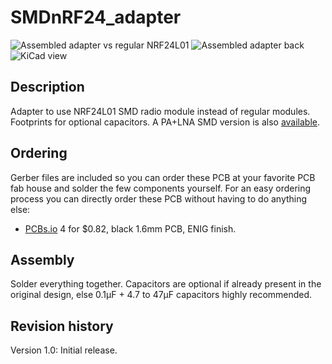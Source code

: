 SMDnRF24_adapter
==========

![Assembled adapter vs regular NRF24L01](https://raw.githubusercontent.com/emc2cube/SMDnRF24_adapter/master/img/adapter.jpg)
![Assembled adapter back](https://raw.githubusercontent.com/emc2cube/SMDnRF24_adapter/master/img/adapter-back.jpg)
![KiCad view](https://raw.githubusercontent.com/emc2cube/SMDnRF24_adapter/master/img/kicad-pcb.png)


Description
-----------

Adapter to use NRF24L01 SMD radio module instead of regular modules. Footprints for optional capacitors.
A PA+LNA SMD version is also [available](https://github.com/emc2cube/SMDnRF24_adapter/tree/master/PA_LNA/).


Ordering
--------

Gerber files are included so you can order these PCB at your favorite PCB fab house and solder the few components yourself.
For an easy ordering process you can directly order these PCB without having to do anything else:
- [PCBs.io](https://PCBs.io/share/zMdRO) 4 for $0.82, black 1.6mm PCB, ENIG finish.


Assembly
--------

Solder everything together.
Capacitors are optional if already present in the original design, else 0.1µF + 4.7 to 47µF capacitors highly recommended.


Revision history
----------------

Version 1.0: Initial release.